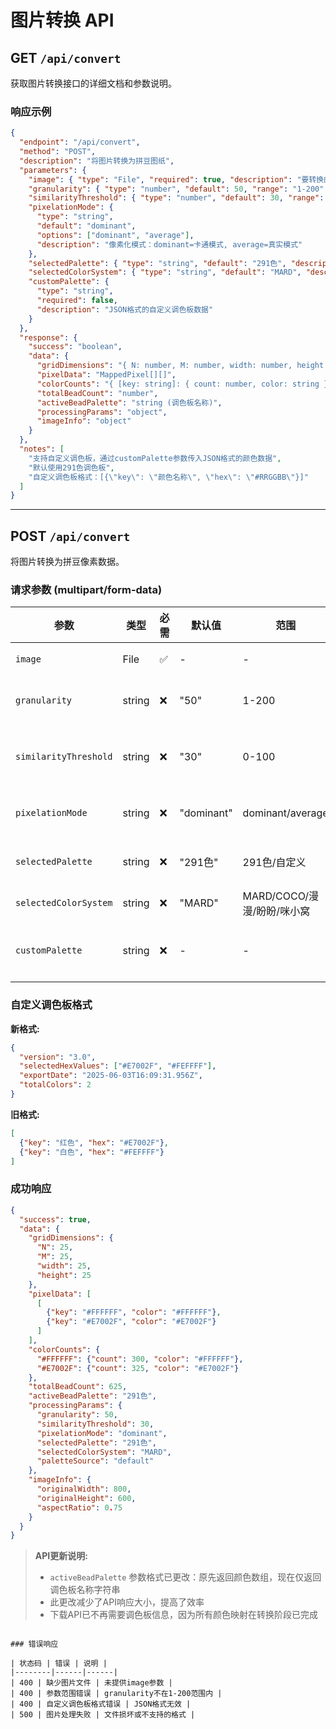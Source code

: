 # 图片转换 API

## GET `/api/convert`

获取图片转换接口的详细文档和参数说明。

### 响应示例

```json
{
  "endpoint": "/api/convert",
  "method": "POST",
  "description": "将图片转换为拼豆图纸",
  "parameters": {
    "image": { "type": "File", "required": true, "description": "要转换的图片文件" },
    "granularity": { "type": "number", "default": 50, "range": "1-200", "description": "图纸精细度" },
    "similarityThreshold": { "type": "number", "default": 30, "range": "0-100", "description": "颜色相似度阈值" },
    "pixelationMode": {
      "type": "string",
      "default": "dominant",
      "options": ["dominant", "average"],
      "description": "像素化模式：dominant=卡通模式, average=真实模式"
    },
    "selectedPalette": { "type": "string", "default": "291色", "description": "使用的调色板" },
    "selectedColorSystem": { "type": "string", "default": "MARD", "description": "色号系统" },
    "customPalette": {
      "type": "string",
      "required": false,
      "description": "JSON格式的自定义调色板数据"
    }
  },
  "response": {
    "success": "boolean",
    "data": {
      "gridDimensions": "{ N: number, M: number, width: number, height: number }",
      "pixelData": "MappedPixel[][]",
      "colorCounts": "{ [key: string]: { count: number, color: string } }",
      "totalBeadCount": "number",
      "activeBeadPalette": "string (调色板名称)",
      "processingParams": "object",
      "imageInfo": "object"
    }
  },
  "notes": [
    "支持自定义调色板，通过customPalette参数传入JSON格式的颜色数据",
    "默认使用291色调色板",
    "自定义调色板格式：[{\"key\": \"颜色名称\", \"hex\": \"#RRGGBB\"}]"
  ]
}
```

---

## POST `/api/convert`

将图片转换为拼豆像素数据。

### 请求参数 (multipart/form-data)

| 参数 | 类型 | 必需 | 默认值 | 范围 | 说明 |
|------|------|------|--------|------|------|
| `image` | File | ✅ | - | - | 图片文件 |
| `granularity` | string | ❌ | "50" | 1-200 | 像素化粒度 |
| `similarityThreshold` | string | ❌ | "30" | 0-100 | 颜色相似度阈值 |
| `pixelationMode` | string | ❌ | "dominant" | dominant/average | 像素化模式 |
| `selectedPalette` | string | ❌ | "291色" | 291色/自定义 | 调色板选择 |
| `selectedColorSystem` | string | ❌ | "MARD" | MARD/COCO/漫漫/盼盼/咪小窝 | 色号系统 |
| `customPalette` | string | ❌ | - | - | 自定义调色板JSON |

### 自定义调色板格式

**新格式:**
```json
{
  "version": "3.0",
  "selectedHexValues": ["#E7002F", "#FEFFFF"],
  "exportDate": "2025-06-03T16:09:31.956Z",
  "totalColors": 2
}
```

**旧格式:**
```json
[
  {"key": "红色", "hex": "#E7002F"},
  {"key": "白色", "hex": "#FEFFFF"}
]
```

### 成功响应

```json
{
  "success": true,
  "data": {
    "gridDimensions": {
      "N": 25,
      "M": 25,
      "width": 25,
      "height": 25
    },
    "pixelData": [
      [
        {"key": "#FFFFFF", "color": "#FFFFFF"},
        {"key": "#E7002F", "color": "#E7002F"}
      ]
    ],
    "colorCounts": {
      "#FFFFFF": {"count": 300, "color": "#FFFFFF"},
      "#E7002F": {"count": 325, "color": "#E7002F"}
    },
    "totalBeadCount": 625,
    "activeBeadPalette": "291色",
    "processingParams": {
      "granularity": 50,
      "similarityThreshold": 30,
      "pixelationMode": "dominant",
      "selectedPalette": "291色",
      "selectedColorSystem": "MARD",
      "paletteSource": "default"
    },
    "imageInfo": {
      "originalWidth": 800,
      "originalHeight": 600,
      "aspectRatio": 0.75
    }
  }
}
```

> **API更新说明:**
> - `activeBeadPalette` 参数格式已更改：原先返回颜色数组，现在仅返回调色板名称字符串
> - 此更改减少了API响应大小，提高了效率
> - 下载API已不再需要调色板信息，因为所有颜色映射在转换阶段已完成
```

### 错误响应

| 状态码 | 错误 | 说明 |
|--------|------|------|
| 400 | 缺少图片文件 | 未提供image参数 |
| 400 | 参数范围错误 | granularity不在1-200范围内 |
| 400 | 自定义调色板格式错误 | JSON格式无效 |
| 500 | 图片处理失败 | 文件损坏或不支持的格式 |